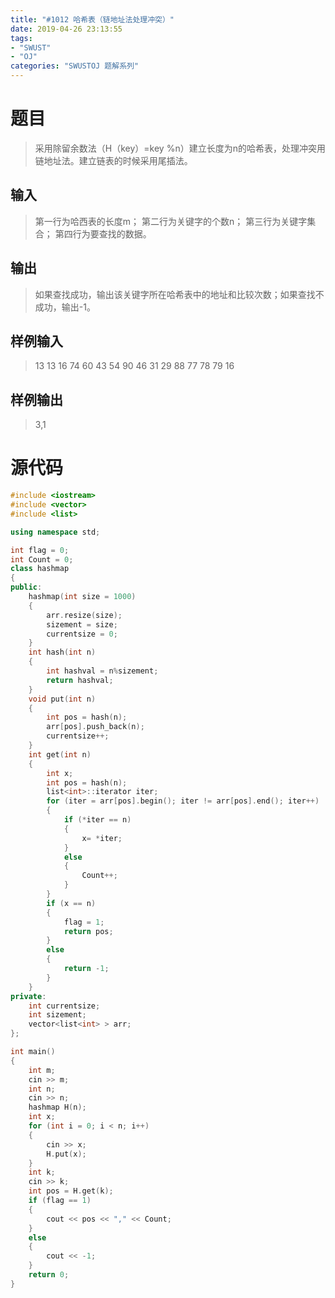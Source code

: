 ```yaml
---
title: "#1012 哈希表（链地址法处理冲突）"
date: 2019-04-26 23:13:55
tags:
- "SWUST"
- "OJ"
categories: "SWUSTOJ 题解系列"
---
```


# 题目

> 采用除留余数法（H（key）=key %n）建立长度为n的哈希表，处理冲突用链地址法。建立链表的时候采用尾插法。

<!-- more -->

## 输入

> 第一行为哈西表的长度m；
第二行为关键字的个数n； 
第三行为关键字集合； 
第四行为要查找的数据。

## 输出

> 如果查找成功，输出该关键字所在哈希表中的地址和比较次数；如果查找不成功，输出-1。

## 样例输入

> 13
13
16 74 60 43 54 90 46 31 29 88 77 78 79
16

## 样例输出

> 3,1

# 源代码

```cpp
#include <iostream>
#include <vector>
#include <list>

using namespace std;

int flag = 0;
int Count = 0;
class hashmap
{
public:
	hashmap(int size = 1000)
	{
		arr.resize(size);
		sizement = size;
		currentsize = 0;
	}
	int hash(int n)
	{
		int hashval = n%sizement;
		return hashval;
	}
	void put(int n)
	{
		int pos = hash(n);
		arr[pos].push_back(n);
		currentsize++;
	}
	int get(int n)
	{
		int x;
		int pos = hash(n);
		list<int>::iterator iter;
		for (iter = arr[pos].begin(); iter != arr[pos].end(); iter++)
		{
			if (*iter == n)
			{
				x= *iter;
			}
			else
			{
				Count++;
			}
		}
		if (x == n)
		{
			flag = 1;
			return pos;
		}
		else
		{
			return -1;                                                     
		}
	}
private:
	int currentsize;
	int sizement;
	vector<list<int> > arr;
};

int main()
{
	int m;
	cin >> m;
	int n;
	cin >> n;
	hashmap H(n);
	int x;
	for (int i = 0; i < n; i++)
	{
		cin >> x;
		H.put(x);
	}
	int k;
	cin >> k;
	int pos = H.get(k);
	if (flag == 1)
	{
		cout << pos << "," << Count;
	}
	else
	{
		cout << -1;
	}
	return 0;
}
```
